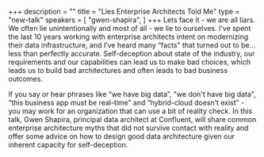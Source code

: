+++
description = ""
title = "Lies Enterprise Architects Told Me"
type = "new-talk"
speakers = [
        "gwen-shapira",
]
+++
Lets face it - we are all liars. We often lie
unintentionally and most of all - we lie to ourselves. I’ve spent the last 10 years working with enterprise architects intent on modernizing their data infrastructure, and I’ve heard many “facts" that turned out to be… less than perfectly accurate. Self-deception about state of the industry, our requirements and our capabilities can lead us to make bad choices, which leads us to build bad architectures and often leads to bad business outcomes.

If you say or hear phrases like “we have big data”, "we don't have big data", “this business app must be real-time” and “hybrid-cloud doesn’t exist” - you may work for an organization that can use a bit of reality check. In this talk, Gwen Shapira, principal data architect at
Confluent, will share common enterprise architecture myths that did not survive contact with reality and offer some advice on how to design good data architecture given our inherent capacity for self-deception.